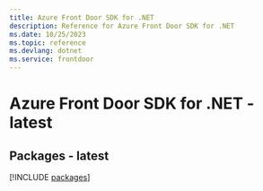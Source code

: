 ```yaml
---
title: Azure Front Door SDK for .NET
description: Reference for Azure Front Door SDK for .NET
ms.date: 10/25/2023
ms.topic: reference
ms.devlang: dotnet
ms.service: frontdoor
---
```

# Azure Front Door SDK for .NET - latest
## Packages - latest
[!INCLUDE [packages](front-door-index.md)]